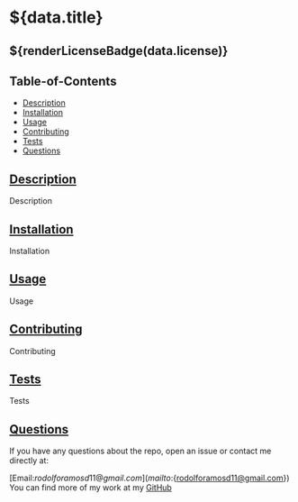 # ${data.title}

## ${renderLicenseBadge(data.license)}

## Table-of-Contents

- [Description](#description)
- [Installation](#install)
- [Usage](#usage)
- [Contributing](#contribute)
- [Tests](#tests)
- [Questions](#questions)

## [Description](#table-of-contents)

Description

## [Installation](#table-of-contents)

Installation

## [Usage](#table-of-contents)

Usage

## [Contributing](#table-of-contents)

Contributing

## [Tests](#table-of-contents)

Tests

## [Questions](#table-of-contents)

If you have any questions about the repo, open an issue or contact me directly at:

[Email:${rodolforamosd11@gmail.com}](mailto:${rodolforamosd11@gmail.com})
You can find more of my work at my
[GitHub](https://github.com/${rramosx11})
